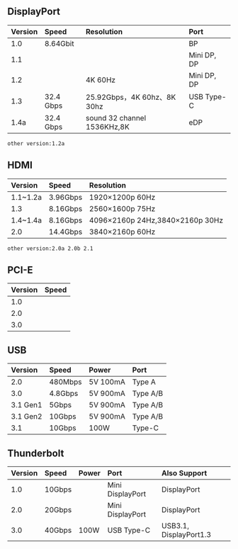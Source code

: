 ## DisplayPort
|Version|Speed|Resolution|Port|
|:---|:---|:---|:---|
|1.0|8.64Gbit||BP|
|1.1|||Mini DP, DP|
|1.2||4K 60Hz|Mini DP, DP|
|1.3|32.4 Gbps|25.92Gbps，4K 60hz、8K 30hz|USB Type-C|
|1.4a|32.4 Gbps|sound 32 channel 1536KHz,8K|eDP|
`other version:1.2a`

## HDMI
|Version|Speed|Resolution|
|:---|:---|:---|
|1.1~1.2a|3.96Gbps|1920×1200p 60Hz|
|1.3|8.16Gbps|2560×1600p 75Hz|
|1.4~1.4a|8.16Gbps|4096×2160p 24Hz,3840×2160p 30Hz|
|2.0|14.4Gbps|3840×2160p 60Hz|
`other version:2.0a 2.0b 2.1`

## PCI-E
|Version|Speed|
|:---|:---|
|1.0||
|2.0||
|3.0||

## USB
|Version|Speed|Power|Port|
|:---|:---|:---|:---|
|2.0|480Mbps|5V 100mA|Type A|
|3.0|4.8Gbps|5V 900mA|Type A/B|
|3.1 Gen1|5Gbps|5V 900mA|Type A/B|
|3.1 Gen2|10Gbps|5V 900mA|Type A/B|
|3.1|10Gbps|100W|Type-C|

## Thunderbolt
|Version|Speed|Power|Port|Also Support|
|:---|:---|:---|:---|:---|
|1.0|10Gbps||Mini DisplayPort|DisplayPort|
|2.0|20Gbps||Mini DisplayPort|DisplayPort|
|3.0|40Gbps|100W|USB Type-C|USB3.1, DisplayPort1.3|

